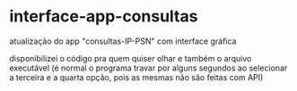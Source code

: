 # interface-app-consultas
atualização do app "consultas-IP-PSN" com interface gráfica

disponibilizei o código pra quem quiser olhar e também o arquivo executável 
(é normal o programa travar por alguns segundos ao selecionar a terceira e a quarta opção, pois as mesmas não são feitas com API)
